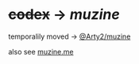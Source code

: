 # ~~codex~~ → *muzine*

temporalily moved → [@Arty2/muzine](https://github.com/Arty2/muzine/)

also see [muzine.me](http://muzine.me)
